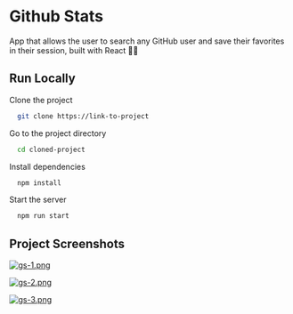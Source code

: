 
# Github Stats

App that allows the user to search any GitHub user and save their favorites in their session, built with React 🚀✨




## Run Locally

Clone the project

```bash
  git clone https://link-to-project
```

Go to the project directory

```bash
  cd cloned-project
```

Install dependencies

```bash
  npm install
```

Start the server

```bash
  npm run start
```


## Project Screenshots

[![gs-1.png](https://i.postimg.cc/zfX5ZM8x/gs-1.png)](https://postimg.cc/yD520LJR)

[![gs-2.png](https://i.postimg.cc/qMjjDZDJ/gs-2.png)](https://postimg.cc/zVHCVp16)

[![gs-3.png](https://i.postimg.cc/13dMsVZb/gs-3.png)](https://postimg.cc/qN82GRqG)
